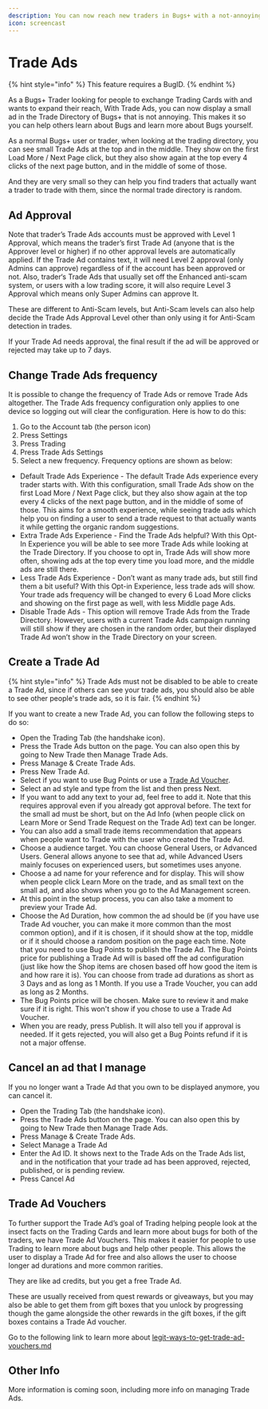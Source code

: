 ```yaml
---
description: You can now reach new traders in Bugs+ with a not-annoying ad
icon: screencast
---
```


# Trade Ads

{% hint style="info" %}
This feature requires a BugID.
{% endhint %}

As a Bugs+ Trader looking for people to exchange Trading Cards with and wants to expand their reach, With Trade Ads, you can now display a small ad in the Trade Directory of Bugs+ that is not annoying. This makes it so you can help others learn about Bugs and learn more about Bugs yourself.

As a normal Bugs+ user or trader, when looking at the trading directory, you can see small Trade Ads at the top and in the middle. They show on the first Load More / Next Page click, but they also show again at the top every 4 clicks of the next page button, and in the middle of some of those.

And they are very small so they can help you find traders that actually want a trader to trade with them, since the normal trade directory is random.

## Ad Approval

Note that trader’s Trade Ads accounts must be approved with Level 1 Approval, which means the trader’s first Trade Ad (anyone that is the Approver level or higher) if no other approval levels are automatically applied. If the Trade Ad contains text, it will need Level 2 approval (only Admins can approve) regardless of if the account has been approved or not. Also, trader‘s Trade Ads that usually set off the Enhanced anti-scam system, or users with a low trading score, it will also require Level 3 Approval which means only Super Admins can approve It.

These are different to Anti-Scam levels, but Anti-Scam levels can also help decide the Trade Ads Approval Level other than only using it for Anti-Scam detection in trades.

If your Trade Ad needs approval, the final result if the ad will be approved or rejected may take up to 7 days.

## Change Trade Ads frequency

It is possible to change the frequency of Trade Ads or remove Trade Ads altogether. The Trade Ads frequency configuration only applies to one device so logging out will clear the configuration. Here is how to do this:

1. Go to the Account tab (the person icon)
2. Press Settings
3. Press Trading
4. Press Trade Ads Settings
5. Select a new frequency. Frequency options are shown as below:

* Default Trade Ads Experience - The default Trade Ads experience every trader starts with. With this configuration, small Trade Ads show on the first Load More / Next Page click, but they also show again at the top every 4 clicks of the next page button, and in the middle of some of those. This aims for a smooth experience, while seeing trade ads which help you on finding a user to send a trade request to that actually wants it while getting the organic random suggestions.
* Extra Trade Ads Experience - Find the Trade Ads helpful? With this Opt-In Experience you will be able to see more Trade Ads while looking at the Trade Directory. If you choose to opt in, Trade Ads will show more often, showing ads at the top every time you load more, and the middle ads are still there.
* Less Trade Ads Experience - Don’t want as many trade ads, but still find them a bit useful? With this Opt-in Experience, less trade ads will show. Your trade ads frequency will be changed to every 6 Load More clicks and showing on the first page as well, with less Middle page Ads.
* Disable Trade Ads - This option will remove Trade Ads from the Trade Directory. However, users with a current Trade Ads campaign running will still show if they are chosen in the random order, but their displayed Trade Ad won’t show in the Trade Directory on your screen.

## Create a Trade Ad

{% hint style="info" %}
Trade Ads must not be disabled to be able to create a Trade Ad, since if others can see your trade ads, you should also be able to see other people's trade ads, so it is fair.
{% endhint %}

If you want to create a new Trade Ad, you can follow the following steps to do so:

* Open the Trading Tab (the handshake icon).
* Press the Trade Ads button on the page. You can also open this by going to New Trade then Manage Trade Ads.
* Press Manage & Create Trade Ads.
* Press New Trade Ad.
* Select if you want to use Bug Points or use a [Trade Ad Voucher](./#trade-a-d-vouchers).
* Select an ad style and type from the list and then press Next.
* If you want to add any text to your ad, feel free to add it. Note that this requires approval even if you already got approval before. The text for the small ad must be short, but on the Ad Info (when people click on Learn More or Send Trade Request on the Trade Ad) text can be longer.
* You can also add a small trade items recommendation that appears when people want to Trade with the user who created the Trade Ad.
* Choose a audience target. You can choose General Users, or Advanced Users. General allows anyone to see that ad, while Advanced Users mainly focuses on experienced users, but sometimes uses anyone.
* Choose a ad name for your reference and for display. This will show when people click Learn More on the trade, and as small text on the small ad, and also shows when you go to the Ad Management screen.
* At this point in the setup process, you can also take a moment to preview your Trade Ad.
* Choose the Ad Duration, how common the ad should be (if you have use Trade Ad voucher, you can make it more common than the most common option), and if it is chosen, if it should show at the top, middle or if it should choose a random position on the page each time. Note that you need to use Bug Points to publish the Trade Ad. The Bug Points price for publishing a Trade Ad will is based off the ad configuration (just like how the Shop items are chosen based off how good the item is and how rare it is). You can choose from trade ad durations as short as 3 Days and as long as 1 Month. If you use a Trade Voucher, you can add as long as 2 Months.
* The Bug Points price will be chosen. Make sure to review it and make sure if it is right. This won't show if you chose to use a Trade Ad Voucher.
* When you are ready, press Publish. It will also tell you if approval is needed. If it gets rejected, you will also get a Bug Points refund if it is not a major offense.

## Cancel an ad that I manage

If you no longer want a Trade Ad that you own to be displayed anymore, you can cancel it.

* Open the Trading Tab (the handshake icon).
* Press the Trade Ads button on the page. You can also open this by going to New Trade then Manage Trade Ads.
* Press Manage & Create Trade Ads.
* Select Manage a Trade Ad
* Enter the Ad ID. It shows next to the Trade Ads on the Trade Ads list, and in the notification that your trade ad has been approved, rejected, published, or is pending review.
* Press Cancel Ad

## Trade Ad Vouchers

To further support the Trade Ad’s goal of Trading helping people look at the insect facts on the Trading Cards and learn more about bugs for both of the traders, we have Trade Ad Vouchers. This makes it easier for people to use Trading to learn more about bugs and help other people. This allows the user to display a Trade Ad for free and also allows the user to choose longer ad durations and more common rarities.

They are like ad credits, but you get a free Trade Ad.

These are usually received from quest rewards or giveaways, but you may also be able to get them from gift boxes that you unlock by progressing though the game alongside the other rewards in the gift boxes, if the gift boxes contains a Trade Ad voucher.

Go to the following link to learn more about [legit-ways-to-get-trade-ad-vouchers.md](legit-ways-to-get-trade-ad-vouchers.md "mention")

## Other Info

More information is coming soon, including more info on managing Trade Ads.
